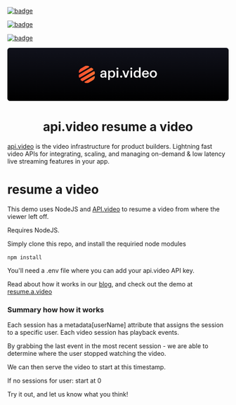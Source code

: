 [![badge](https://img.shields.io/twitter/follow/api_video?style=social)](https://twitter.com/intent/follow?screen_name=api_video)

[![badge](https://img.shields.io/github/stars/apivideo/resumeAVideo?style=social)](https://github.com/apivideo/resumeAVideo)

[![badge](https://img.shields.io/discourse/topics?server=https%3A%2F%2Fcommunity.api.video)](https://community.api.video)

![](https://github.com/apivideo/API_OAS_file/blob/master/apivideo_banner.png)

<h1 align="center">api.video resume a video</h1>

[api.video](https://api.video) is the video infrastructure for product builders. Lightning fast video APIs for integrating, scaling, and managing on-demand & low latency live streaming features in your app.


# resume a video

This demo uses NodeJS and [API.video](https://api.video) to resume a video from where the viewer left off.

Requires NodeJS.

Simply clone this repo, and install the requiried node modules 

```
npm install
```
You'll need a .env file where you can add your api.video API key.

Read about how it works in our [blog](http://api.video/blog/tutorials/resume-a-video), and check out the demo at [resume.a.video](https://resume.a.video)

### Summary how how it works

Each session has a metadata[userName] attribute that assigns the session to a specific user.  Each video session has playback events.

By grabbing the last event in the most recent session - we are able to determine where the user stopped watching the video.

We can then serve the video to start at this timestamp.

If no sessions for user: start at 0

Try it out, and let us know what you think!
